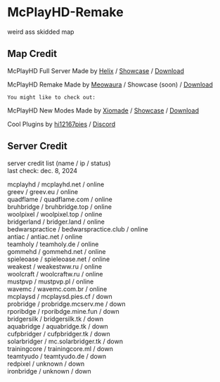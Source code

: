 # McPlayHD-Remake
weird ass skidded map   

## Map Credit  

McPlayHD Full Server Made by [Helix](https://www.youtube.com/@x2st) / [Showcase](https://youtu.be/rTObD7WmbTs) / [Download](https://www.mediafire.com/file/y7v6z62usxvtz3s/MCPLAYHD.zip/file)   

McPlayHD Remake Made by [Meowaura](https://e-z.bio/meowaura) / Showcase (soon) / [Download](https://github.com/smallbing87/McPlayHD-Remade/releases/latest)  

``You might like to check out:``  

McPlayHD New Modes Made by [Xiomade](https://www.youtube.com/@xiomede) / [Showcase](https://youtu.be/2fo_Bjbet5I) / [Download](https://www.mediafire.com/file/23ntab20ba2i8lf/McPlayHD_other_modes.zip/file)  

Cool Plugins by [hi12167pies](https://pies.cf/) / [Discord](https://discord.gg/YFhE4jP28s)  

## Server Credit  

server credit list (name / ip / status)   
last check: dec. 8, 2024

mcplayhd / mcplayhd.net / online   
greev / greev.eu / online   
quadflame / quadflame.com / online   
bruhbridge / bruhbridge.top / online   
woolpixel / woolpixel.top / online   
bridgerland / bridger.land / online   
bedwarspractice / bedwarspractice.club / online   
antiac / antiac.net / online   
teamholy / teamholy.de / online   
gommehd / gommehd.net / online   
spieleoase / spieleoase.net / online   
weakest / weakestww.ru / online   
woolcraft / woolcraftw.ru / online   
mustpvp / mustpvp.pl / online   
wavemc / wavemc.com.br / online  
mcplaysd / mcplaysd.pies.cf / down   
probridge / probridge.mcserv.me / down  
rporibdge / rporibdge.mine.fun / down   
bridgersilk / bridgersilk.tk / down   
aquabridge / aquabridge.tk / down   
cufpbridger / cufpbridger.tk / down   
solarbridger / mc.solarbridger.tk / down   
trainingcore / trainingcore.ml / down  
teamtyudo / teamtyudo.de / down    
redpixel / unknown / down   
ironbridge / unknown / down   
